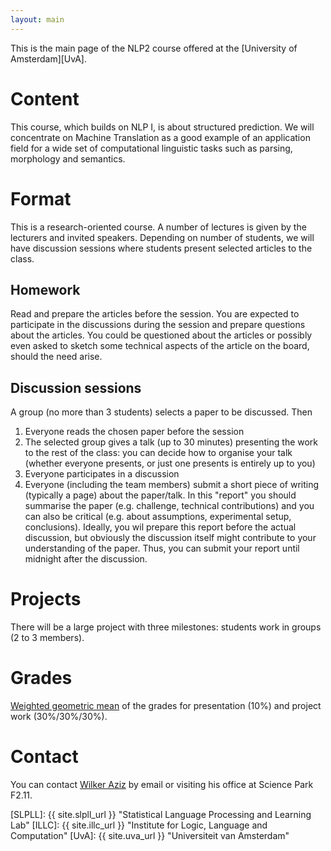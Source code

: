 ```yaml
---
layout: main
---
```


This is the main page of the NLP2 course offered at the [University of Amsterdam][UvA].

# Content 

This course, which builds on NLP I, is about structured prediction. 
We will concentrate on Machine Translation as a good example of an application field for a wide set of computational linguistic tasks such as parsing, morphology and semantics. 

# Format

This is a research-oriented course. A  number of lectures is given by the lecturers and invited speakers. Depending on number of students, we will have discussion sessions where students present selected articles to the class.

## Homework

Read and prepare the articles before the session. 
You are expected to participate in the discussions during the session and prepare questions about the articles. 
You could be questioned about the articles or possibly even asked to sketch some technical aspects of the article on the board, should the need arise.

## Discussion sessions

A group (no more than 3 students) selects a paper to be discussed. Then

1. Everyone reads the chosen paper before the session
2. The selected group gives a talk (up to 30 minutes) presenting the work to the rest of the class: you can decide how to organise your talk (whether everyone presents, or just one presents is entirely up to you)
3. Everyone participates in a discussion
4. Everyone (including the team members) submit a short piece of writing (typically a page) about the paper/talk. In this "report" you should summarise the paper (e.g. challenge, technical contributions) and you can also be critical (e.g. about assumptions, experimental setup, conclusions). Ideally, you wil prepare this report before the actual discussion, but obviously the discussion itself might contribute to your understanding of the paper. Thus, you can submit your report until midnight after the discussion.


# Projects

There will be a large project with three milestones: students work in groups (2 to 3 members).

# Grades 

[Weighted geometric mean](https://en.wikipedia.org/wiki/Weighted_geometric_mean) of the grades for presentation (10%) and project work (30%/30%/30%). 

# Contact

You can contact [Wilker Aziz](mailto:w.aziz@uva.nl) by email or visiting his office at Science Park F2.11.


[SLPLL]: {{ site.slpll_url }} "Statistical Language Processing and Learning Lab"
[ILLC]: {{ site.illc_url }} "Institute for Logic, Language and Computation"
[UvA]: {{ site.uva_url }} "Universiteit van Amsterdam"
